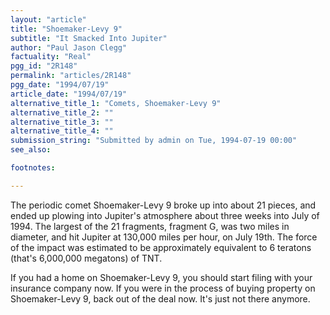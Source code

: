 ```yaml
---
layout: "article"
title: "Shoemaker-Levy 9"
subtitle: "It Smacked Into Jupiter"
author: "Paul Jason Clegg"
factuality: "Real"
pgg_id: "2R148"
permalink: "articles/2R148"
pgg_date: "1994/07/19"
article_date: "1994/07/19"
alternative_title_1: "Comets, Shoemaker-Levy 9"
alternative_title_2: ""
alternative_title_3: ""
alternative_title_4: ""
submission_string: "Submitted by admin on Tue, 1994-07-19 00:00"
see_also:

footnotes: 

---
```

<div>
<p>The periodic comet Shoemaker-Levy 9 broke up into about 21 pieces, and ended up plowing into Jupiter's atmosphere about three weeks into July of 1994. The largest of the 21 fragments, fragment G, was two miles in diameter, and hit Jupiter at 130,000 miles per hour, on July 19th. The force of the impact was estimated to be approximately equivalent to 6 teratons (that's 6,000,000 megatons) of TNT.</p>
<p>If you had a home on Shoemaker-Levy 9, you should start filing with your insurance company now. If you were in the process of buying property on Shoemaker-Levy 9, back out of the deal now. It's just not there anymore.</p>
</div>
